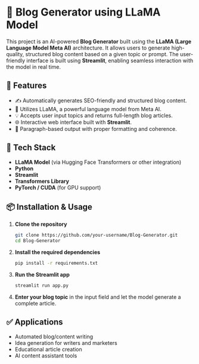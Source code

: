 
# 📝 Blog Generator using LLaMA Model

This project is an AI-powered **Blog Generator** built using the **LLaMA (Large Language Model Meta AI)** architecture. It allows users to generate high-quality, structured blog content based on a given topic or prompt. The user-friendly interface is built using **Streamlit**, enabling seamless interaction with the model in real time.

## 🚀 Features

* ✍️ Automatically generates SEO-friendly and structured blog content.
* 🧠 Utilizes LLaMA, a powerful language model from Meta AI.
* 💡 Accepts user input topics and returns full-length blog articles.
* 🌐 Interactive web interface built with **Streamlit**.
* 📄 Paragraph-based output with proper formatting and coherence.

## 🔧 Tech Stack

* **LLaMA Model** (via Hugging Face Transformers or other integration)
* **Python**
* **Streamlit**
* **Transformers Library**
* **PyTorch / CUDA** (for GPU support)

## 📦 Installation & Usage

1. **Clone the repository**

   ```bash
   git clone https://github.com/your-username/Blog-Generator.git
   cd Blog-Generator
   ```

2. **Install the required dependencies**

   ```bash
   pip install -r requirements.txt
   ```

3. **Run the Streamlit app**

   ```bash
   streamlit run app.py
   ```

4. **Enter your blog topic** in the input field and let the model generate a complete article.



## ✅ Applications

* Automated blog/content writing
* Idea generation for writers and marketers
* Educational article creation
* AI content assistant tools





